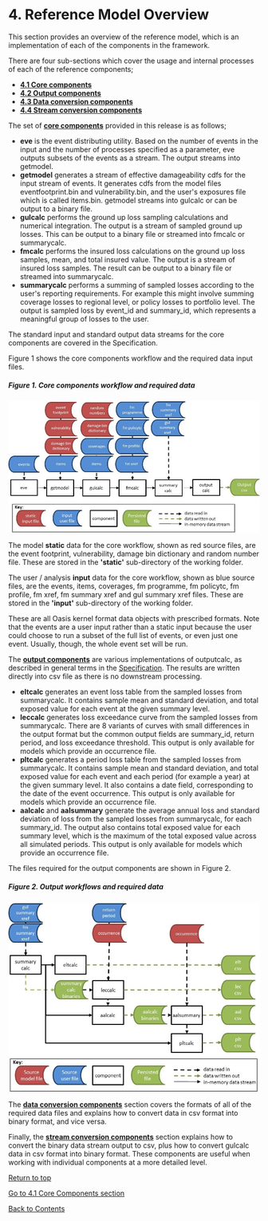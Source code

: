 # 4. Reference Model Overview <a id="referencemodel"></a>

This section provides an overview of the reference model, which is an implementation of each of the components in the framework. 

There are four sub-sections which cover the usage and internal processes of each of the reference components;

* **[4.1 Core components](CoreComponents.md)**
* **[4.2 Output components](OutputComponents.md)**
* **[4.3 Data conversion components](InputConversionComponents.md)**
* **[4.4 Stream conversion components](StreamConversionComponents.md)**

The set of **[core components](CoreComponents.md)** provided in this release is as follows;
* **eve** is the event distributing utility. Based on the number of events in the input and the number of processes specified as a parameter, eve outputs subsets of the events as a stream. The output streams into getmodel.
* **getmodel** generates a stream of effective damageability cdfs for the input stream of events. It generates cdfs from the model files eventfootprint.bin and vulnerability.bin, and the user's exposures file which is called items.bin. getmodel streams into gulcalc or can be output to a binary file.
* **gulcalc** performs the ground up loss sampling calculations and numerical integration. The output is a stream of sampled ground up losses. This can be output to a binary file or streamed into  fmcalc or summarycalc.
* **fmcalc** performs the insured loss calculations on the ground up loss samples, mean, and total insured value. The output is a stream of insured loss samples. The result can be output to a binary file or streamed into summarycalc.
* **summarycalc** performs a summing of sampled losses according to the user's reporting requirements.  For example this might involve summing coverage losses to regional level, or policy losses to portfolio level.  The output is sampled loss by event_id and summary_id, which represents a meaningful group of losses to the user. 

The standard input and standard output data streams for the core components are covered in the Specification. 

Figure 1 shows the core components workflow and the required data input files.

##### Figure 1. Core components workflow and required data
![alt text](../img/ktoolsrequireddata.jpg "Core workflow and required data")

The model **static** data for the core workflow, shown as red source files, are the event footprint, vulnerability, damage bin dictionary and random number file.  These are stored in the **'static'** sub-directory of the working folder.  

The user / analysis **input** data for the core workflow, shown as blue source files, are the events, items, coverages, fm programme, fm policytc, fm profile, fm xref, fm summary xref and gul summary xref files. These are stored in the **'input'** sub-directory of the working folder. 

These are all Oasis kernel format data objects with prescribed formats. Note that the events are a user input rather than a static input because the user could choose to run a subset of the full list of events, or even just one event. Usually, though, the whole event set will be run. 

The **[output components](OutputComponents.md)** are various implementations of outputcalc, as described in general terms in the [Specification](Specification.md). The results are written directly into csv file as there is no downstream processing.

* **eltcalc**  generates an event loss table from the sampled losses from summarycalc. It contains sample mean and standard deviation, and total exposed value for each event at the given summary level. 
* **leccalc**  generates loss exceedance curve from the sampled losses from summarycalc. There are 8 variants of curves with small differences in the output format but the common output fields are summary_id, return period, and loss exceedance threshold. This output is only available for models which provide an occurrence file.
* **pltcalc**  generates a period loss table from the sampled losses from summarycalc. It contains sample mean and standard deviation, and total exposed value for each event and each period (for example a year) at the given summary level. It also contains a date field, corresponding to the date of the event occurrence. This output is only available for models which provide an occurrence file.
* **aalcalc**  and **aalsummary** generate the average annual loss and standard deviation of loss from the sampled losses from summarycalc, for each summary_id. The output also contains total exposed value for each summary level, which is the maximum of the total exposed value across all simulated periods. This output is only available for models which provide an occurrence file.
 
The files required for the output components are shown in Figure 2.

##### Figure 2. Output workflows and required data
![alt text](../img/outputsrequireddata.jpg "Output workflows and required data")

The **[data conversion components](DataConversionComponents.md)** section covers the formats of all of the required data files and explains how to convert data in csv format into binary format, and vice versa.

Finally, the **[stream conversion components](StreamConversionComponents.md)** section explains how to convert the binary data stream output to csv, plus how to convert gulcalc data in csv format into binary format. These components are useful when working with individual components at a more detailed level.

[Return to top](#referencemodel)

[Go to 4.1 Core Components section](CoreComponents.md)

[Back to Contents](Contents.md)
